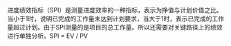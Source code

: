 进度绩效指标（SPI）是测量进度效率的一种指标，表示为挣值与计划价值之比。当小于1时，说明已完成的工作量未达到计划要求，当大于1时，表示已完成的工作量超过计划。由于SPI测量的是项目的总工作量。所以还需要对关键路径上的绩效进行单独分析。SPI = EV / PV